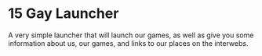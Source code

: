 # 15 Gay Launcher

A very simple launcher that will launch our games, as well as give you some information about us, our games, and links to our places on the interwebs.